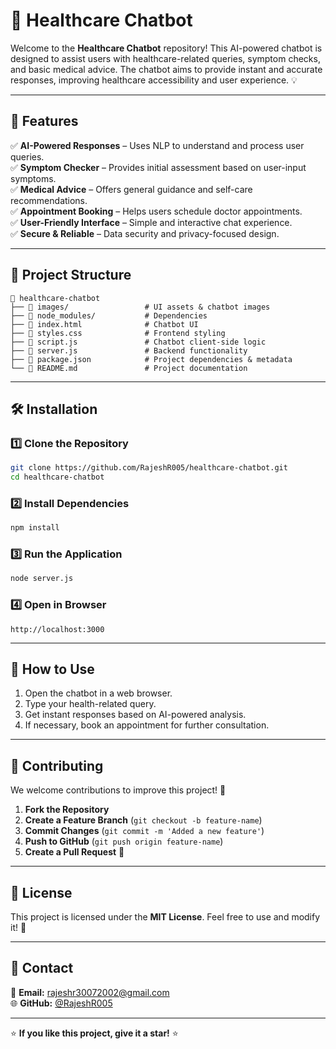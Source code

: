 # 🏥 Healthcare Chatbot

Welcome to the **Healthcare Chatbot** repository! This AI-powered chatbot is designed to assist users with healthcare-related queries, symptom checks, and basic medical advice. The chatbot aims to provide instant and accurate responses, improving healthcare accessibility and user experience. 💡

---

## 🚀 Features

✅ **AI-Powered Responses** – Uses NLP to understand and process user queries.  
✅ **Symptom Checker** – Provides initial assessment based on user-input symptoms.  
✅ **Medical Advice** – Offers general guidance and self-care recommendations.  
✅ **Appointment Booking** – Helps users schedule doctor appointments.  
✅ **User-Friendly Interface** – Simple and interactive chat experience.  
✅ **Secure & Reliable** – Data security and privacy-focused design.  

---

## 📁 Project Structure

```
📂 healthcare-chatbot
├── 📂 images/                 # UI assets & chatbot images
├── 📂 node_modules/           # Dependencies
├── 📜 index.html              # Chatbot UI
├── 📜 styles.css              # Frontend styling
├── 📜 script.js               # Chatbot client-side logic
├── 📜 server.js               # Backend functionality
├── 📜 package.json            # Project dependencies & metadata
└── 📜 README.md               # Project documentation
```

---

## 🛠 Installation

### 1️⃣ Clone the Repository
```bash
git clone https://github.com/RajeshR005/healthcare-chatbot.git
cd healthcare-chatbot
```

### 2️⃣ Install Dependencies
```bash
npm install
```

### 3️⃣ Run the Application
```bash
node server.js
```

### 4️⃣ Open in Browser
```
http://localhost:3000
```

---

## 🎯 How to Use

1. Open the chatbot in a web browser.
2. Type your health-related query.
3. Get instant responses based on AI-powered analysis.
4. If necessary, book an appointment for further consultation.

---

## 🤝 Contributing

We welcome contributions to improve this project! 🚀

1. **Fork the Repository**
2. **Create a Feature Branch** (`git checkout -b feature-name`)
3. **Commit Changes** (`git commit -m 'Added a new feature'`)
4. **Push to GitHub** (`git push origin feature-name`)
5. **Create a Pull Request** 🚀

---

## 📜 License

This project is licensed under the **MIT License**. Feel free to use and modify it! 📄

---

## 📩 Contact

📧 **Email:** [rajeshr30072002@gmail.com](mailto:rajeshr30072002@gmail.com)  
🌐 **GitHub:** [@RajeshR005](https://github.com/RajeshR005)

---

⭐ **If you like this project, give it a star!** ⭐
